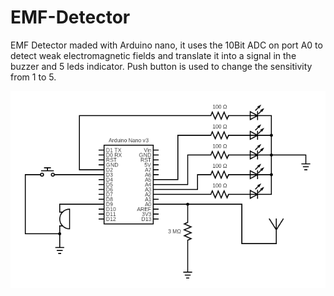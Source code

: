 # EMF-Detector
EMF Detector maded with Arduino nano, it uses the 10Bit ADC on port A0 to detect weak electromagnetic fields and translate it into a signal in the buzzer and 5 leds indicator. Push button is used to change the sensitivity from 1 to 5.

<img src="circuit.png"/>
